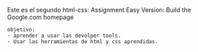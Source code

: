 Este es el segundo html-css:
    Assignment
Easy Version: Build the Google.com homepage

    objetivo:
    - aprender a usar las devolper tools.
    - Usar las herramientas de html y css aprendidas.
